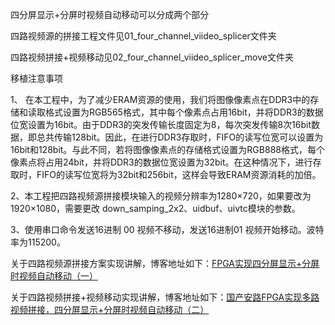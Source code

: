 四分屏显示+分屏时视频自动移动可以分成两个部分

四路视频源的拼接工程文件见01_four_channel_viideo_splicer文件夹

四路视频拼接+视频移动见02_four_channel_viideo_splicer_move文件夹

移植注意事项

1、 在本工程中，为了减少ERAM资源的使用，我们将图像像素点在DDR3中的存储和读取格式设置为RGB565格式，其中每个像素点占用16bit，并将DDR3的数据位宽设置为16bit。由于DDR3的突发传输长度固定为8，每次突发传输8次16bit数据，即总共传输128bit。因此，在进行DDR3存取时，FIFO的读写位宽可以设置为16bit和128bit。与此不同，若将图像像素点的存储格式设置为RGB888格式，每个像素点将占用24bit，并将DDR3的数据位宽设置为32bit。在这种情况下，进行存取时，FIFO的读写位宽将为32bit和256bit，这样会导致ERAM资源消耗的加倍。

2、本工程把四路视频源拼接模块输入的视频分辨率为1280×720，如果要改为1920×1080，需要更改
down_samping_2x2、uidbuf、uivtc模块的参数。

3、使用串口命令发送16进制 00 视频不移动，发送16进制01 视频开始移动。波特率为115200。

关于四路视频源拼接方案实现讲解，博客地址如下：[FPGA实现四分屏显示+分屏时视频自动移动（一）](https://blog.csdn.net/weixin_53015183/article/details/144307736?spm=1001.2014.3001.5502)

关于四路视频拼接+视频移动实现讲解，博客地址如下：[国产安路FPGA实现多路视频拼接，四分屏显示+分屏时视频自动移动（二）](https://blog.csdn.net/weixin_53015183/article/details/144431849?spm=1001.2014.3001.5501)
